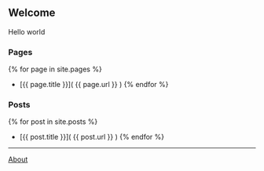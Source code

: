 ## Welcome

Hello world

### Pages

{% for page in site.pages %}
* [{{ page.title }}]( {{ page.url }} )
{% endfor %}

<!-- <ul>
  {% for page in site.pages %}
  <li>
      <a href="{{ page.url }}">{{ page.title }}</a>
  </li>
  {% endfor %}
</ul> -->

### Posts
<!-- <ul>
{% for post in site.posts %}
<li>
    <a href="{{ post.url }}">{{ post.title }}</a>
</li>
{% endfor %}
</ul> -->

{% for post in site.posts %}
* [{{ post.title }}]( {{ post.url }} )
{% endfor %}


---
[About](about.html)


